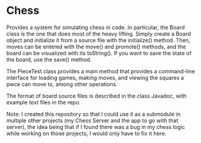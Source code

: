 # Chess
Provides a system for simulating chess in code. In particular, the Board class is the one that does most of the heavy lifting. Simply create a Board object and initialize it from a source file with the initialize() method. Then, moves can be entered with the move() and promote() methods, and the board can be visualized with its toString(). If you want to save the state of the board, use the save() method.

The PieceTest class provides a main method that provides a command-line interface for loading games, making moves, and viewing the squares a piece can move to, among other operations.

The format of board source files is described in the class Javadoc, with example text files in the repo.

Note: I created this repository so that I could use it as a submodule in multiple other projects (my Chess Server and the app to go with that server), the idea being that if I found there was a bug in my chess logic while working on those projects, I would only have to fix it here.
